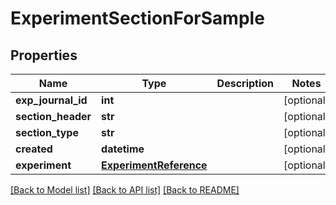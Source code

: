 # ExperimentSectionForSample

## Properties
Name | Type | Description | Notes
------------ | ------------- | ------------- | -------------
**exp_journal_id** | **int** |  | [optional] 
**section_header** | **str** |  | [optional] 
**section_type** | **str** |  | [optional] 
**created** | **datetime** |  | [optional] 
**experiment** | [**ExperimentReference**](ExperimentReference.md) |  | [optional] 

[[Back to Model list]](../README.md#documentation-for-models) [[Back to API list]](../README.md#documentation-for-api-endpoints) [[Back to README]](../README.md)


